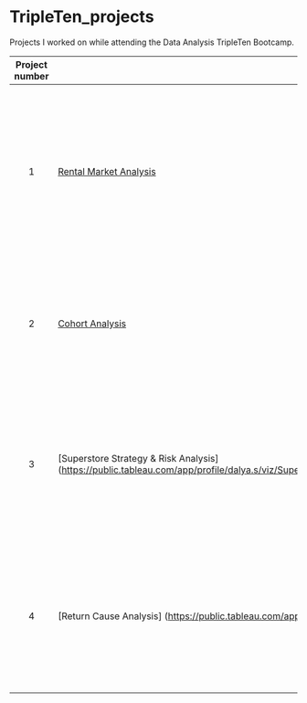 # TripleTen_projects
Projects I worked on while attending the Data Analysis TripleTen Bootcamp.


| Project number | Title | Description |
| :-----------: | ----------- |----------- |
| 1 | [Rental Market Analysis](https://docs.google.com/spreadsheets/d/1rvzgT5BtuRuvsHVPwv9pjAh0A6YOqFmXlzMv-naM-SM/edit?usp=sharing)| The project task was to analyze the Manhattan vacation rental market, and provide guidance on which property types to invest in. Airbnb data was given to analyze for insights.|
| 2 | [Cohort Analysis](https://docs.google.com/spreadsheets/d/1p_6-M_2hyKBn5ygrc7HIZ47Zh9aGraq_DxfVTAjURqE/edit?usp=sharing) | The project task was to analyze raw transaction logs to understand how well the website is converting and retaining customers. |
| 3 | [Superstore Strategy & Risk Analysis] (https://public.tableau.com/app/profile/dalya.s/viz/SuperStoreAnalysis_17497643785760/ReturnsandRiskAnalysis) | The project task was to review the superstore's operations and increase its profitability to avoid bankruptcy; using Tableau to present and communicated findings.|
| 4 | [Return Cause Analysis] (https://public.tableau.com/app/profile/dalya.s/viz/ReturnCauseAnalysis/ReturnStory)| The project task was to prepare an analysis and presentation to discover what is causing returns, and how to reduce the volume of returned orders. |
